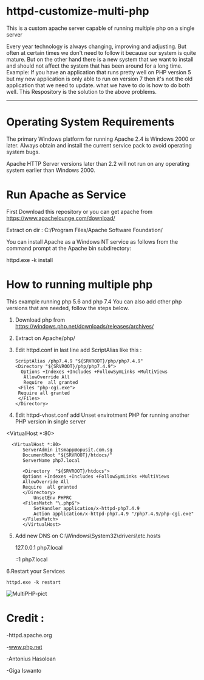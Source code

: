 # httpd-customize-multi-php
This is a custom apache server capable of running multiple php on a single server

Every year technology is always changing, improving and adjusting.
But often at certain times we don't need to follow it because our system is quite mature. But on the other hand there is a new system that we want to install and should not affect the system that has been around for a long time.
Example: If you have an application that runs pretty well on PHP version 5 but my new application is only able to run on version 7 then it's not the old application that we need to update. what we have to do is how to do both well.
This Respository is the solution to the above problems.

-------------------------------------------------------------------------------------------

# Operating System Requirements
The primary Windows platform for running Apache 2.4 is Windows 2000 or later. Always obtain and install the current service pack to avoid operating system bugs.

Apache HTTP Server versions later than 2.2 will not run on any operating system earlier than Windows 2000.

# Run Apache as Service
First Download this repository or you can get apache from https://www.apachelounge.com/download/

Extract on dir : C:/Program Files/Apache Software Foundation/

You can install Apache as a Windows NT service as follows from the command prompt at the Apache bin subdirectory:

httpd.exe -k install

# How to running multiple php
This example running php 5.6 and php 7.4
You can also add other php versions that are needed, follow the steps below.

1. Download php from https://windows.php.net/downloads/releases/archives/
2. Extract on Apache/php/
3. Edit httpd.conf in last line add ScriptAlias like this :
      
       ScriptAlias /php7.4.9 "${SRVROOT}/php/php7.4.9"
       <Directory "${SRVROOT}/php/php7.4.9">
         Options +Indexes +Includes +FollowSymLinks +MultiViews
          AllowOverride All
          Require  all granted
        <Files "php-cgi.exe">
        Require all granted
        </Files>
       </Directory>
      

4. Edit httpd-vhost.conf add Unset envirotment PHP for running another PHP version in single server
           
<VirtualHost *:80>
          
	  <VirtualHost *:80>
		  ServerAdmin itsmapp@opusit.com.sg
		  DocumentRoot "${SRVROOT}/htdocs/"
		  ServerName php7.local

		  <Directory  "${SRVROOT}/htdocs">
		  Options +Indexes +Includes +FollowSymLinks +MultiViews
		  AllowOverride All
		  Require  all granted
		  </Directory>
		      UnsetEnv PHPRC
		  <FilesMatch "\.php$">
		      SetHandler application/x-httpd-php7.4.9
		      Action application/x-httpd-php7.4.9 "/php7.4.9/php-cgi.exe"
		  </FilesMatch>
      	  </VirtualHost>
      
5. Add new DNS on C:\Windows\System32\drivers\etc\.hosts

	127.0.0.1       php7.local
	
	::1             php7.local
    
      
6.Restart your Services
 
    httpd.exe -k restart  
    
 ![MultiPHP-pict](https://user-images.githubusercontent.com/38546311/106383423-6ad03000-63f8-11eb-9313-808e0241c0cd.PNG)

  



# Credit :
-httpd.apache.org

-www.php.net

-Antonius Hasoloan

-Giga Iswanto
